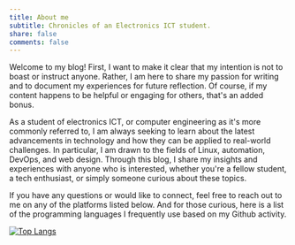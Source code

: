```yaml
---
title: About me
subtitle: Chronicles of an Electronics ICT student.
share: false
comments: false
---
```


Welcome to my blog! First, I want to make it clear that my intention is not to boast or instruct anyone. Rather, I am here to share my passion for writing and to document my experiences for future reflection. Of course, if my content happens to be helpful or engaging for others, that's an added bonus.

As a student of electronics ICT, or computer engineering as it's more commonly referred to, I am always seeking to learn about the latest advancements in technology and how they can be applied to real-world challenges. In particular, I am drawn to the fields of Linux, automation, DevOps, and web design. Through this blog, I share my insights and experiences with anyone who is interested, whether you're a fellow student, a tech enthusiast, or simply someone curious about these topics.

If you have any questions or would like to connect, feel free to reach out to me on any of the platforms listed below. And for those curious, here is a list of the programming languages I frequently use based on my Github activity.

[![Top Langs](https://github-readme-stats.vercel.app/api/top-langs/?username=axelvanherle&langs_count=10&hide_progress=false&title_color=24292f&hide_border=false&show_icons=true&custom_title=Axel's%20languages&bg_color=f6f8fa&layout=default)](https://github.com/anuraghazra/github-readme-stats)
